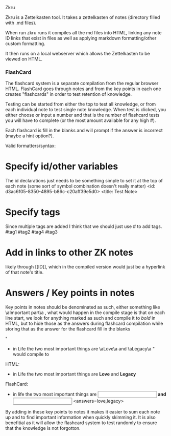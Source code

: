 Zkru

Zkru is a Zettelkasten tool. It takes a zettelkasten of notes (directory filled with .md files).

When run zkru runs it compiles all the md files into HTML, linking any note ID links that exist in files as well as applying markdown formatting/other custom formatting.

It then runs on a local webserver which allows the Zettelkasten to be viewed on HTML.





### FlashCard

The flashcard system is a separate compilation from the regular browser HTML. FlashCard goes through notes and from the key points in each one creates "flashcards" in order
to test retention of knowledge.

Testing can be started from either the top to test all knowledge, or from each individual note to test single note knowledge.
When test is clicked, you either choose or input a number and that is the number of flashcard tests you will have to complete (or the most amount available for any high #).

Each flashcard is fill in the blanks and will prompt if the answer is incorrect (maybe a hint option?).

Valid formatters/syntax:

# Specify id/other variables
The id declarations just needs to be something simple to set it at the top of each note (some sort of symbol combination doesn't really matter)
<id: d3ac6f05-8350-4895-b86c-c20aff39e5d0>
<title: Test Note>

# Specify tags
Since multiple tags are added I think that we should just use # to add tags.
#tag1 #tag2
#tag4 #tag3

# Add in links to other ZK notes
likely through  [[ID]], which in the compiled version would just be a hyperlink of that note's title.


# Answers / Key points in notes
Key points in notes should be denominated as such, either something like \aImportant part\a , what would happen in the compile stage
is that on each line start, we look for anything marked as such and compile it to *bold* in HTML, but to hide those as the answers during flashcard compilation while storing that as the answer for the flashcard fill in the blanks

"
- in Life the two most important things are \aLove\a and \aLegacy\a
"
would compile to

HTML:
- in Life the two most important things are **Love** and **Legacy**

FlashCard:
- in life the two most important things are <input>____</input> and <input>____</input>
<answers=love,legacy>

By adding in these key points to notes it makes it easier to sum each note up and to find important information when quickly skimming it. It is also benefitial as it will allow the flashcard system to test randomly to ensure that
the knowledge is not forgotton.
